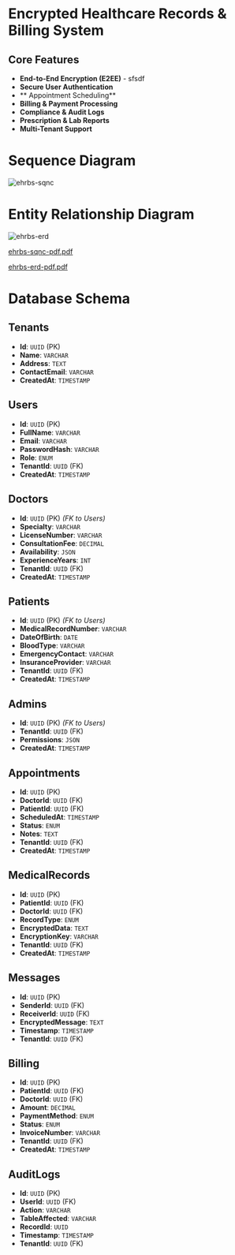# Encrypted Healthcare Records & Billing System

## Core Features

- **End-to-End Encryption (E2EE)** - sfsdf
- **Secure User Authentication**
- ** Appointment Scheduling**
- **Billing & Payment Processing**
- **Compliance & Audit Logs**
- **Prescription & Lab Reports**
- **Multi-Tenant Support**

# Sequence Diagram
![ehrbs-sqnc](https://github.com/user-attachments/assets/83992619-0c52-4f27-98ab-1128c5cea0fc)

# Entity Relationship Diagram
![ehrbs-erd](https://github.com/user-attachments/assets/2a26983d-25e6-4f51-a456-745eea2e1c29)

[ehrbs-sqnc-pdf.pdf](https://github.com/user-attachments/files/18768314/ehrbs-sqnc-pdf.pdf)

[ehrbs-erd-pdf.pdf](https://github.com/user-attachments/files/18768306/ehrbs-erd-pdf.pdf)

# Database Schema

## Tenants
- **Id**: `UUID` (PK)
- **Name**: `VARCHAR`
- **Address**: `TEXT`
- **ContactEmail**: `VARCHAR`
- **CreatedAt**: `TIMESTAMP`

## Users
- **Id**: `UUID` (PK)
- **FullName**: `VARCHAR`
- **Email**: `VARCHAR`
- **PasswordHash**: `VARCHAR`
- **Role**: `ENUM`
- **TenantId**: `UUID` (FK)
- **CreatedAt**: `TIMESTAMP`

## Doctors
- **Id**: `UUID` (PK) _(FK to Users)_
- **Specialty**: `VARCHAR`
- **LicenseNumber**: `VARCHAR`
- **ConsultationFee**: `DECIMAL`
- **Availability**: `JSON`
- **ExperienceYears**: `INT`
- **TenantId**: `UUID` (FK)
- **CreatedAt**: `TIMESTAMP`

## Patients
- **Id**: `UUID` (PK) _(FK to Users)_
- **MedicalRecordNumber**: `VARCHAR`
- **DateOfBirth**: `DATE`
- **BloodType**: `VARCHAR`
- **EmergencyContact**: `VARCHAR`
- **InsuranceProvider**: `VARCHAR`
- **TenantId**: `UUID` (FK)
- **CreatedAt**: `TIMESTAMP`

## Admins
- **Id**: `UUID` (PK) _(FK to Users)_
- **TenantId**: `UUID` (FK)
- **Permissions**: `JSON`
- **CreatedAt**: `TIMESTAMP`

## Appointments
- **Id**: `UUID` (PK)
- **DoctorId**: `UUID` (FK)
- **PatientId**: `UUID` (FK)
- **ScheduledAt**: `TIMESTAMP`
- **Status**: `ENUM`
- **Notes**: `TEXT`
- **TenantId**: `UUID` (FK)
- **CreatedAt**: `TIMESTAMP`

## MedicalRecords
- **Id**: `UUID` (PK)
- **PatientId**: `UUID` (FK)
- **DoctorId**: `UUID` (FK)
- **RecordType**: `ENUM`
- **EncryptedData**: `TEXT`
- **EncryptionKey**: `VARCHAR`
- **TenantId**: `UUID` (FK)
- **CreatedAt**: `TIMESTAMP`

## Messages
- **Id**: `UUID` (PK)
- **SenderId**: `UUID` (FK)
- **ReceiverId**: `UUID` (FK)
- **EncryptedMessage**: `TEXT`
- **Timestamp**: `TIMESTAMP`
- **TenantId**: `UUID` (FK)

## Billing
- **Id**: `UUID` (PK)
- **PatientId**: `UUID` (FK)
- **DoctorId**: `UUID` (FK)
- **Amount**: `DECIMAL`
- **PaymentMethod**: `ENUM`
- **Status**: `ENUM`
- **InvoiceNumber**: `VARCHAR`
- **TenantId**: `UUID` (FK)
- **CreatedAt**: `TIMESTAMP`

## AuditLogs
- **Id**: `UUID` (PK)
- **UserId**: `UUID` (FK)
- **Action**: `VARCHAR`
- **TableAffected**: `VARCHAR`
- **RecordId**: `UUID`
- **Timestamp**: `TIMESTAMP`
- **TenantId**: `UUID` (FK)
